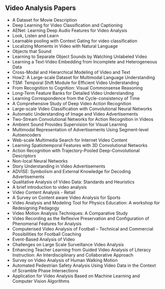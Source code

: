 <h2>Video Analysis Papers </h2>



<ul>

                             

 <li><a target="_blank" href="https://github.com/manjunath5496/Video-Analysis-Papers/blob/master/vi(1).pdf" style="text-decoration:none;">A Dataset for Movie Description</a></li>

 <li><a target="_blank" href="https://github.com/manjunath5496/Video-Analysis-Papers/blob/master/vi(2).pdf" style="text-decoration:none;">Deep Learning for Video Classification and Captioning</a></li>

<li><a target="_blank" href="https://github.com/manjunath5496/Video-Analysis-Papers/blob/master/vi(3).pdf" style="text-decoration:none;">AENet: Learning Deep Audio Features for Video Analysis</a></li>
 <li><a target="_blank" href="https://github.com/manjunath5496/Video-Analysis-Papers/blob/master/vi(4).pdf" style="text-decoration:none;">Look, Listen and Learn</a></li>                              
<li><a target="_blank" href="https://github.com/manjunath5496/Video-Analysis-Papers/blob/master/vi(5).pdf" style="text-decoration:none;">Learnable pooling with Context Gating for video classification</a></li>
<li><a target="_blank" href="https://github.com/manjunath5496/Video-Analysis-Papers/blob/master/vi(6).pdf" style="text-decoration:none;">Localizing Moments in Video with Natural Language</a></li>
 <li><a target="_blank" href="https://github.com/manjunath5496/Video-Analysis-Papers/blob/master/vi(7).pdf" style="text-decoration:none;">Objects that Sound</a></li>

 <li><a target="_blank" href="https://github.com/manjunath5496/Video-Analysis-Papers/blob/master/vi(8).pdf" style="text-decoration:none;"> Learning to Separate Object Sounds by
Watching Unlabeled Video</a></li>
   <li><a target="_blank" href="https://github.com/manjunath5496/Video-Analysis-Papers/blob/master/vi(9).pdf" style="text-decoration:none;">Learning a Text-Video Embedding from
Incomplete and Heterogeneous Data</a></li>
  
   
 <li><a target="_blank" href="https://github.com/manjunath5496/Video-Analysis-Papers/blob/master/vi(10).pdf" style="text-decoration:none;">Cross-Modal and Hierarchical Modeling of Video and Text</a></li>                              
<li><a target="_blank" href="https://github.com/manjunath5496/Video-Analysis-Papers/blob/master/vi(11).pdf" style="text-decoration:none;">How2: A Large-scale Dataset for Multimodal Language Understanding</a></li>
<li><a target="_blank" href="https://github.com/manjunath5496/Video-Analysis-Papers/blob/master/vi(12).pdf" style="text-decoration:none;">TSM: Temporal Shift Module for Efficient Video Understanding</a></li>
<li><a target="_blank" href="https://github.com/manjunath5496/Video-Analysis-Papers/blob/master/vi(13).pdf" style="text-decoration:none;">From Recognition to Cognition: Visual Commonsense Reasoning</a></li>

<li><a target="_blank" href="https://github.com/manjunath5496/Video-Analysis-Papers/blob/master/vi(14).pdf" style="text-decoration:none;">Long-Term Feature Banks for Detailed Video Understanding</a></li>
                              
<li><a target="_blank" href="https://github.com/manjunath5496/Video-Analysis-Papers/blob/master/vi(15).pdf" style="text-decoration:none;">Learning Correspondence from the Cycle-consistency of Time</a></li>

<li><a target="_blank" href="https://github.com/manjunath5496/Video-Analysis-Papers/blob/master/vi(16).pdf" style="text-decoration:none;">A Comprehensive Study of Deep Video Action Recognition</a></li>

  <li><a target="_blank" href="https://github.com/manjunath5496/Video-Analysis-Papers/blob/master/vi(17).pdf" style="text-decoration:none;">Large-scale Video Classification with Convolutional Neural Networks</a></li>   
  
<li><a target="_blank" href="https://github.com/manjunath5496/Video-Analysis-Papers/blob/master/vi(18).pdf" style="text-decoration:none;">Automatic Understanding of Image and Video Advertisements</a></li> 

  
<li><a target="_blank" href="https://github.com/manjunath5496/Video-Analysis-Papers/blob/master/vi(19).pdf" style="text-decoration:none;">Two-Stream Convolutional Networks
for Action Recognition in Videos</a></li> 

<li><a target="_blank" href="https://github.com/manjunath5496/Video-Analysis-Papers/blob/master/vi(20).pdf" style="text-decoration:none;">Ambient Sound Provides
Supervision for Visual Learning</a></li>

<li><a target="_blank" href="https://github.com/manjunath5496/Video-Analysis-Papers/blob/master/vi(21).pdf" style="text-decoration:none;">Multimodal Representation of Advertisements Using Segment-level Autoencoders</a></li>
<li><a target="_blank" href="https://github.com/manjunath5496/Video-Analysis-Papers/blob/master/vi(22).pdf" style="text-decoration:none;">Web-scale Multimedia Search for
Internet Video Content</a></li> 
 <li><a target="_blank" href="https://github.com/manjunath5496/Video-Analysis-Papers/blob/master/vi(23).pdf" style="text-decoration:none;">Learning Spatiotemporal Features with 3D Convolutional Networks</a></li> 
 

   <li><a target="_blank" href="https://github.com/manjunath5496/Video-Analysis-Papers/blob/master/vi(24).pdf" style="text-decoration:none;">Action Recognition with Trajectory-Pooled Deep-Convolutional Descriptors</a></li>
 
   <li><a target="_blank" href="https://github.com/manjunath5496/Video-Analysis-Papers/blob/master/vi(25).pdf" style="text-decoration:none;">Non-local Neural Networks</a></li>                              
 <li><a target="_blank" href="https://github.com/manjunath5496/Video-Analysis-Papers/blob/master/vi(26).pdf" style="text-decoration:none;">Story Understanding in Video
Advertisements</a></li>
 <li><a target="_blank" href="https://github.com/manjunath5496/Video-Analysis-Papers/blob/master/vi(27).pdf" style="text-decoration:none;">ADVISE: Symbolism and External Knowledge for Decoding Advertisements</a></li>
  <li><a target="_blank" href="https://github.com/manjunath5496/Video-Analysis-Papers/blob/master/vi(28).pdf" style="text-decoration:none;">Qualitative Analysis of Video Data: Standards and Heuristics</a></li>
 
   <li><a target="_blank" href="https://github.com/manjunath5496/Video-Analysis-Papers/blob/master/vi(29).pdf" style="text-decoration:none;">A brief introduction to video analysis </a></li>                              

  <li><a target="_blank" href="https://github.com/manjunath5496/Video-Analysis-Papers/blob/master/vi(30).pdf" style="text-decoration:none;">Video Content Analysis - Retail</a></li>
 
   <li><a target="_blank" href="https://github.com/manjunath5496/Video-Analysis-Papers/blob/master/vi(31).pdf" style="text-decoration:none;">A Survey on
Content aware Video Analysis for Sports</a></li> 
    <li><a target="_blank" href="https://github.com/manjunath5496/Video-Analysis-Papers/blob/master/vi(32).pdf" style="text-decoration:none;">Video Analysis and Modeling Tool for Physics Education: A workshop for Redesigning Pedagogy</a></li> 

   <li><a target="_blank" href="https://github.com/manjunath5496/Video-Analysis-Papers/blob/master/vi(33).pdf" style="text-decoration:none;">Video Motion Analysis Techniques: A Comparative Study</a></li>                              

  <li><a target="_blank" href="https://github.com/manjunath5496/Video-Analysis-Papers/blob/master/vi(34).pdf" style="text-decoration:none;">Video Recording as the Reflexive Preservation and Configuration of Phenomenal Features for Analysis</a></li> 
 
  <li><a target="_blank" href="https://github.com/manjunath5496/Video-Analysis-Papers/blob/master/vi(35).pdf" style="text-decoration:none;">Computerised Video Analysis of Football – Technical and Commercial Possibilities for Football Coaching</a></li> 

  <li><a target="_blank" href="https://github.com/manjunath5496/Video-Analysis-Papers/blob/master/vi(36).pdf" style="text-decoration:none;">Event-Based Analysis of Video</a></li> 
 
<li><a target="_blank" href="https://github.com/manjunath5496/Video-Analysis-Papers/blob/master/vi(37).pdf" style="text-decoration:none;">Challenges on Large Scale Surveillance Video Analysis</a></li>
 <li><a target="_blank" href="https://github.com/manjunath5496/Video-Analysis-Papers/blob/master/vi(38).pdf" style="text-decoration:none;">Enhancing Teacher Learning from Guided Video Analysis of Literacy Instruction: An Interdisciplinary and Collaborative Approach</a></li>
<li><a target="_blank" href="https://github.com/manjunath5496/Video-Analysis-Papers/blob/master/vi(39).pdf" style="text-decoration:none;">Survey on Video Analysis of Human Walking Motion</a></li>
 <li><a target="_blank" href="https://github.com/manjunath5496/Video-Analysis-Papers/blob/master/vi(40).pdf" style="text-decoration:none;">Automated Pedestrian Safety Analysis Using Video Data in the Context of Scramble Phase Intersections</a></li>                              
<li><a target="_blank" href="https://github.com/manjunath5496/Video-Analysis-Papers/blob/master/vi(41).pdf" style="text-decoration:none;">Application for Video Analysis
Based on Machine Learning and Computer Vision Algorithms</a></li>

 </ul>

